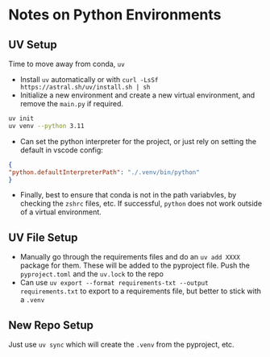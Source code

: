 # Notes on Python Environments
## UV Setup
Time to move away from conda, `uv` 

- Install `uv` automatically or with `curl -LsSf https://astral.sh/uv/install.sh | sh`
- Initialize a new environment and create a new virtual environment, and remove the `main.py` if required.

```bash
uv init
uv venv --python 3.11
```
- Can set the python interpreter for the project, or just rely on setting the default in vscode config:
```json
{
"python.defaultInterpreterPath": "./.venv/bin/python"
}
```
 - Finally, best to ensure that conda is not in the path variabvles, by checking the `zshrc` files, etc.  If successful, `python` does not work outside of a virtual environment.

## UV File Setup
- Manually go through the requirements files and do an `uv add XXXX` package for them.  These will be added to the pyproject file.  Push the `pyproject.toml` and the `uv.lock` to the repo
- Can use `uv export --format requirements-txt --output requirements.txt` to export to a requirements file, but better to stick with a `.venv`

## New Repo Setup
Just use `uv sync` which will create the `.venv` from the pyproject, etc.

